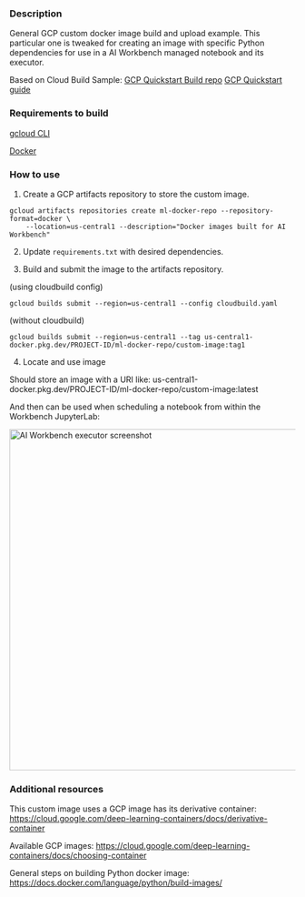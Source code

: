 ### Description

General GCP custom docker image build and upload example. This particular one is tweaked for creating an image with specific Python dependencies for use in a AI Workbench managed notebook and its executor.

Based on Cloud Build Sample:
[GCP Quickstart Build repo](https://github.com/GoogleCloudPlatform/cloud-build-samples/tree/main/quickstart-build)
[GCP Quickstart guide](https://cloud.google.com/build/docs/build-push-docker-image)

### Requirements to build

[gcloud CLI](https://cloud.google.com/sdk/gcloud)

[Docker](https://www.docker.com/)

### How to use

1. Create a GCP artifacts repository to store the custom image.

```
gcloud artifacts repositories create ml-docker-repo --repository-format=docker \
    --location=us-central1 --description="Docker images built for AI Workbench"
```

2. Update `requirements.txt` with desired dependencies.

3. Build and submit the image to the artifacts repository.

(using cloudbuild config)
```
gcloud builds submit --region=us-central1 --config cloudbuild.yaml
```

(without cloudbuild)
```
gcloud builds submit --region=us-central1 --tag us-central1-docker.pkg.dev/PROJECT-ID/ml-docker-repo/custom-image:tag1
```

4. Locate and use image

Should store an image with a URI like:
us-central1-docker.pkg.dev/PROJECT-ID/ml-docker-repo/custom-image:latest

And then can be used when scheduling a notebook from within the Workbench JupyterLab:

<img width="600" alt="AI Workbench executor screenshot" src="https://user-images.githubusercontent.com/592344/211349660-a5bc4fda-0e64-4227-8948-540f06ae67b9.png">


### Additional resources

This custom image uses a GCP image has its derivative container:
https://cloud.google.com/deep-learning-containers/docs/derivative-container

Available GCP images:
https://cloud.google.com/deep-learning-containers/docs/choosing-container

General steps on building Python docker image:
https://docs.docker.com/language/python/build-images/
